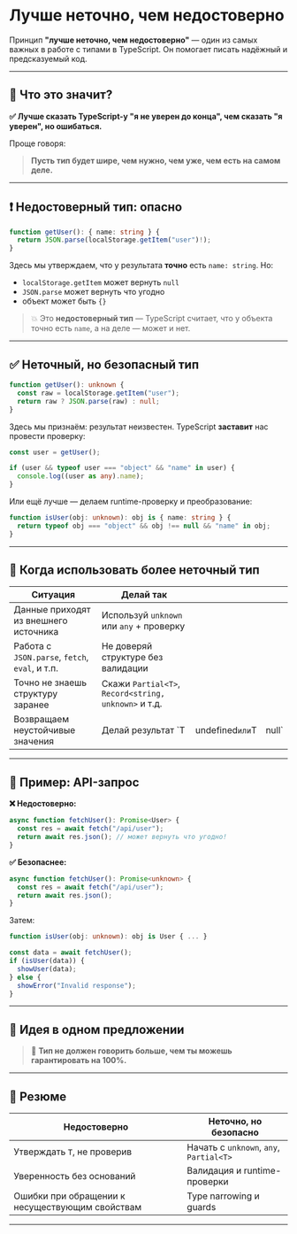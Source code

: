 # Лучше неточно, чем недостоверно

Принцип **"лучше неточно, чем недостоверно"** — один из самых важных в работе с типами в TypeScript. Он помогает писать надёжный и предсказуемый код.

---

## 📌 Что это значит?

**✅ Лучше сказать TypeScript-у "я не уверен до конца", чем сказать "я уверен", но ошибаться.**

Проще говоря:

> **Пусть тип будет шире, чем нужно, чем уже, чем есть на самом деле.**

---

## ❗ Недостоверный тип: опасно

```ts
function getUser(): { name: string } {
  return JSON.parse(localStorage.getItem("user")!);
}
```

Здесь мы утверждаем, что у результата **точно** есть `name: string`. Но:

* `localStorage.getItem` может вернуть `null`
* `JSON.parse` может вернуть что угодно
* объект может быть `{}`

> 💥 Это **недостоверный тип** — TypeScript считает, что у объекта точно есть `name`, а на деле — может и нет.

---

## ✅ Неточный, но безопасный тип

```ts
function getUser(): unknown {
  const raw = localStorage.getItem("user");
  return raw ? JSON.parse(raw) : null;
}
```

Здесь мы признаём: результат неизвестен. TypeScript **заставит** нас провести проверку:

```ts
const user = getUser();

if (user && typeof user === "object" && "name" in user) {
  console.log((user as any).name);
}
```

Или ещё лучше — делаем runtime-проверку и преобразование:

```ts
function isUser(obj: unknown): obj is { name: string } {
  return typeof obj === "object" && obj !== null && "name" in obj;
}
```

---

## 🎯 Когда использовать более **неточный** тип

| Ситуация                                       | Делай так                                            |                 |        |
| ---------------------------------------------- | ---------------------------------------------------- | --------------- | ------ |
| Данные приходят из внешнего источника          | Используй `unknown` или `any` + проверку             |                 |        |
| Работа с `JSON.parse`, `fetch`, `eval`, и т.п. | Не доверяй структуре без валидации                   |                 |        |
| Точно не знаешь структуру заранее              | Скажи `Partial<T>`, `Record<string, unknown>` и т.д. |                 |        |
| Возвращаем неустойчивые значения               | Делай результат \`T                                  | undefined`или`T | null\` |

---

## 🧠 Пример: API-запрос

**❌ Недостоверно:**

```ts
async function fetchUser(): Promise<User> {
  const res = await fetch("/api/user");
  return await res.json(); // может вернуть что угодно!
}
```

**✅ Безопаснее:**

```ts
async function fetchUser(): Promise<unknown> {
  const res = await fetch("/api/user");
  return await res.json();
}
```

Затем:

```ts
function isUser(obj: unknown): obj is User { ... }

const data = await fetchUser();
if (isUser(data)) {
  showUser(data);
} else {
  showError("Invalid response");
}
```

---

## 📌 Идея в одном предложении

> 🧠 **Тип не должен говорить больше, чем ты можешь гарантировать на 100%.**

---

## 🧠 Резюме

| Недостоверно                                    | Неточно, но безопасно                   |
| ----------------------------------------------- | --------------------------------------- |
| Утверждать `T`, не проверив                     | Начать с `unknown`, `any`, `Partial<T>` |
| Уверенность без оснований                       | Валидация и runtime-проверки            |
| Ошибки при обращении к несуществующим свойствам | Type narrowing и guards                 |

---

